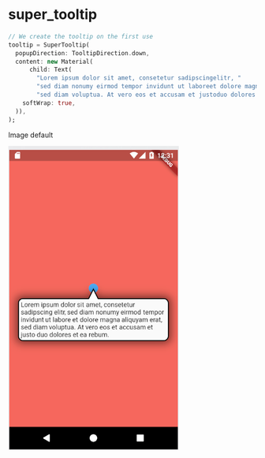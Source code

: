# super_tooltip


```Dart
// We create the tooltip on the first use
tooltip = SuperTooltip(
  popupDirection: TooltipDirection.down,
  content: new Material(
      child: Text(
        "Lorem ipsum dolor sit amet, consetetur sadipscingelitr, "
        "sed diam nonumy eirmod tempor invidunt ut laboreet dolore magna aliquyam erat, "
        "sed diam voluptua. At vero eos et accusam et justoduo dolores et ea rebum. ",
    softWrap: true,
  )),
);
```

Image default 

![dsd](screenshots/default_parameters.PNG)